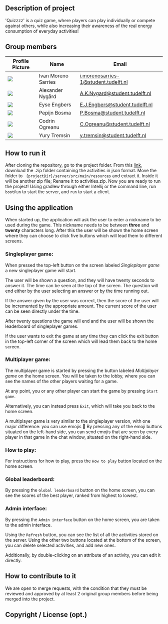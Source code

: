 ## Description of project

'Quizzzz' is a quiz game, where players can play individually or compete against others, while also increasing
their awareness of the real energy consumption of everyday activities!

## Group members

| Profile Picture | Name | Email |
|---|---|---|
| ![](https://eu.ui-avatars.com/api/?name=Ivan+Moreno) | Ivan Moreno Sarries | i.morenosarries-1@student.tudelft.nl |
| ![](https://eu.ui-avatars.com/api/?name=Alexander+Nygaard) | Alexander Nygård | A.K.Nygard@student.tudelft.nl |
| ![](https://eu.ui-avatars.com/api/?name=Eyse+Engbers) | Eyse Engbers | E.J.Engbers@student.tudelft.nl |
| ![](https://eu.ui-avatars.com/api/?name=Pepijn+Bosma) | Pepijn Bosma | P.Bosma@student.tudelft.nl |
| ![](https://eu.ui-avatars.com/api/?name=Codrin+Ogreanu) | Codrin Ogreanu | C.Ogreanu@student.tudelft.nl |
| ![](https://eu.ui-avatars.com/api/?name=Yury+Tremsin) | Yury Tremsin | y.tremsin@student.tudelft.nl |

<!-- Instructions (remove once assignment has been completed -->
<!-- - Add (only!) your own name to the table above (use Markdown formatting) -->
<!-- - Mention your *student* email address -->
<!-- - Preferably add a recognizable photo, otherwise add your GitLab photo -->
<!-- - (please make sure the photos have the same size) --> 

## How to run it

After cloning the repository, go to the project folder. From this [link](https://gitlab.ewi.tudelft.nl/cse1105/2021-2022/activity-bank/-/jobs/2444739/artifacts/download?file_type=archive),
download the .zip folder containing the activities in json format. Move the folder to `
{projectDir}/server/src/main/resources` and extract it. Inside it will be another zip file; Rename it to
activities.zip. Now you are ready to run the project!
Using gradlew through either Intellij or the command line, run `bootRun` to start the server, and `run` to start a client.

## Using the application

When started up, the application will ask the user to enter a nickname to be used during the game. This nickname needs
to be between **three** and **twenty** characters long. After this the user will be shown the home screen where they can
choose to click five buttons which will lead them to different screens.

### Singleplayer game:

When pressed the top-left button on the screen labeled *Singleplayer game* a new singleplayer game will start.

The user will be shown a question, and they will have twenty seconds to answer it. The time can be seen at the top of
the screen. The question will end either by the user selecting an answer or by the time running out.

If the answer given by the user was correct, then the score of the user will be incremented by the appropriate amount.
The current score of the user can be seen directly under the time.

After twenty questions the game will end and the user will be shown the leaderboard of singleplayer games.

If the user wants to exit the game at any time they can click the exit button in the top-left corner of the screen which
will lead them back to the home screen.

### Multiplayer game:

The multiplayer game is started by pressing the button labeled *Multiplayer game* on the home screen. You will be
taken to the lobby, where you can see the names of the other players waiting for a game.

At any point, you or any other player can start the game by pressing `Start game`.

Alternatively, you can instead press `Exit`, which will take you back to the home screen.

A multiplayer game is very similar to the singleplayer version, with one major difference: you can use emojis 🤠
By pressing any of the emoji buttons situated on the left-hand side, you can send emojis that are seen by every
player in that game in the chat window, situated on the right-hand side.

### How to play:

For instructions for how to play, press the `How to play` button located on the home screen.

### Global leaderboard:

By pressing the `Global leaderboard` button on the home screen, you can see the scores of the best player, ranked
from highest to lowest.

### Admin interface:

By pressing the `Admin interface` button on the home screen, you are taken to the admin interface.

Using the `Refresh` button, you can see the list of all the activities stored on the server. Using the other two
buttons located at the bottom of the screen, you can delete selected activities, and add new ones.

Additionally, by double-clicking on an attribute of an activity, you can edit it directly.

## How to contribute to it

We are open to merge requests, with the condition that they must be reviewed and approved by at least 2
original group members before being merged into the project.

## Copyright / License (opt.)
